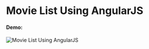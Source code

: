 # Movie List Using AngularJS
#### Demo:
![Movie List Using AngularJS](https://dl.dropboxusercontent.com/s/wqx2kj6tjiz0s2b/list.gif)
